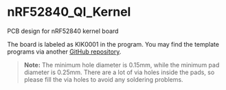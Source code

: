 # nRF52840_QI_Kernel
PCB design for nRF52840 kernel board

The board is labeled as KIK0001 in the program. You may find the template programs via another [GitHub repository](https://github.com/KefanZhg/nrf52-trails.git).

> **Note:** The minimum hole diameter is 0.15mm, while the minimum pad diameter is 0.25mm. There are a lot of via holes inside the pads, so please fill the via holes to avoid any soldering problems.